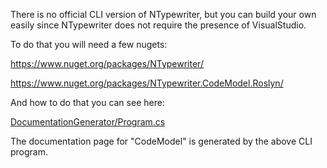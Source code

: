 There is no official CLI version of NTypewriter, but you can build your own easily since NTypewriter does not require the presence of VisualStudio.

To do that you will need a few nugets:

https://www.nuget.org/packages/NTypewriter/

https://www.nuget.org/packages/NTypewriter.CodeModel.Roslyn/

And how to do that you can see here:

[DocumentationGenerator/Program.cs](../DocumentationGenerator/Program.cs)

The documentation page for "CodeModel" is generated by the above CLI program.
